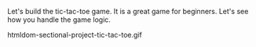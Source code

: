 Let's build the tic-tac-toe game.
It is a great game for beginners.
Let's see how you handle the game logic.


<image>htmldom-sectional-project-tic-tac-toe.gif</image>

<!-- Visit the [Tic-Tac-Toe Game Page](https://courses.bigbinaryacademy.com/projects/battleship-game/) to read more and start building. -->

